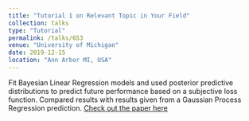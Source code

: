 ```yaml
---
title: "Tutorial 1 on Relevant Topic in Your Field"
collection: talks
type: "Tutorial"
permalink: /talks/653
venue: "University of Michigan"
date: 2019-12-15
location: "Ann Arbor MI, USA"
---
```


Fit Bayesian Linear Regression models and used posterior predictive distributions to predict future performance based on a subjective loss function. Compared results with results given from a Gaussian Process Regression prediction. [Check out the paper here](files/653.pdf)
